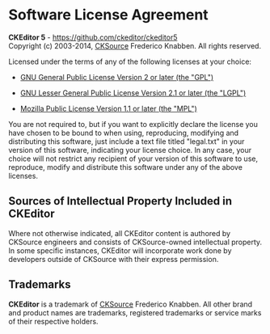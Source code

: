 Software License Agreement
==========================

**CKEditor 5** - https://github.com/ckeditor/ckeditor5 <br>
Copyright (c) 2003-2014, [CKSource](http://cksource.com) Frederico Knabben. All rights reserved.

Licensed under the terms of any of the following licenses at your
choice:

 - [GNU General Public License Version 2 or later (the "GPL")](http://www.gnu.org/licenses/gpl.html)

 - [GNU Lesser General Public License Version 2.1 or later (the "LGPL")](http://www.gnu.org/licenses/lgpl.html)

 - [Mozilla Public License Version 1.1 or later (the "MPL")](http://www.mozilla.org/MPL/MPL-1.1.html)

You are not required to, but if you want to explicitly declare the
license you have chosen to be bound to when using, reproducing,
modifying and distributing this software, just include a text file
titled "legal.txt" in your version of this software, indicating your
license choice. In any case, your choice will not restrict any
recipient of your version of this software to use, reproduce, modify
and distribute this software under any of the above licenses.

Sources of Intellectual Property Included in CKEditor
-----------------------------------------------------

Where not otherwise indicated, all CKEditor content is authored by
CKSource engineers and consists of CKSource-owned intellectual
property. In some specific instances, CKEditor will incorporate work
done by developers outside of CKSource with their express permission.

Trademarks
----------

**CKEditor** is a trademark of [CKSource](http://cksource.com) Frederico Knabben. All other brand
and product names are trademarks, registered trademarks or service
marks of their respective holders.

